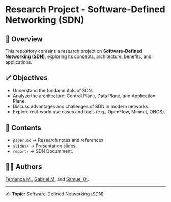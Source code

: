 # Research Project - Software-Defined Networking (SDN)

## 📌 Overview
This repository contains a research project on **Software-Defined Networking (SDN)**, exploring its concepts, architecture, benefits, and applications.

## ✅ Objectives
- Understand the fundamentals of SDN.
- Analyze the architecture: Control Plane, Data Plane, and Application Plane.
- Discuss advantages and challenges of SDN in modern networks.
- Explore real-world use cases and tools (e.g., OpenFlow, Mininet, ONOS).

## 📂 Contents
- `paper.md` → Research notes and references.
- `slides/` → Presentation slides.
- `report/` → SDN Documment.

## 👨‍💻 Authors
[Fernanda M.](https://github.com/Sunref), [Gabriel M.](https://github.com/gm64x) and [Samuel O.](https://github.com/Samuskox).

---
✍️ **Topic:** Software-Defined Networking (SDN)
